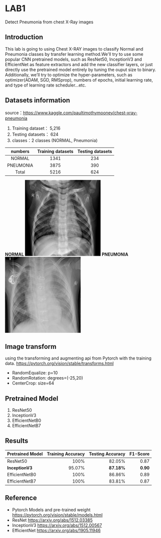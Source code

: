 # LAB1
Detect Pneumonia from chest X-Ray images

## Introduction
This lab is going to using Chest X-RAY images to classify Normal and Pneumonia classes by transfer learning method.We'll try to use some popular CNN pretrained models, such as ResNet50, InceptionV3 and EfficientNet as feature extractors and add the new classifier layers, or just directly use the pretrained model entirely by tuning the ouput size to binary. Additionally, we'll try to optimize the hyper-parameters, such as optimizer(ADAM, SGD, RMSprop), numbers of epochs, initial learning rate, and type of learning rate scheduler...etc.

## Datasets information
source：https://www.kaggle.com/paultimothymooney/chest-xray-pneumonia
1. Training dataset： 5,216
2. Testing datasets：   624
3. classes：2 classes (NORMAL, Pneumonia)

| numbers   | Training datasets | Testing datasets |
| :--------------: | :-----------------: | :----------------: |
| NORMAL           |     1341   |     234  | 
| PNEUMONIA        |     3875   |     390  |
| Total            |     5216   |     624  |

**NORMAL**  <img src="https://github.com/WesWu0929/LAB1/blob/main/IM-0117-0001.jpeg" alt="alt text" width="250" height="250">
**PNEUMONIA**<img src="https://github.com/WesWu0929/LAB1/blob/main/person3_bacteria_11.jpeg" alt="alt text" width="250" height="250">

## Image transform

using the transforming and augmenting api from Pytorch with the training data.
https://pytorch.org/vision/stable/transforms.html

- RandomEqualize: p=10
- RandomRotation: degrees=(-25,20)
- CenterCrop: size=64

## Pretrained Model

1. ResNet50
2. InceptionV3
3. EfficientNetB0
4. EfficientNetB7

## Results

| Pretrained Model   | Training Accuracy | Testing Accuracy | F1-Score  |
| -------------------- | ------------------: | ----------------: | -------------: |
| ResNet50           |                  100% |            82.05% |           0.87 |
| **InceptionV3**    |                95.07% |        **87.18%** |       **0.90** |
| EfficientNetB0     |                  100% |            86.86% |           0.89 |
| EfficientNetB7     |                  100% |            83.81% |           0.87 |


## Reference

- Pytorch Models and pre-trained weight https://pytorch.org/vision/stable/models.html
- ResNet https://arxiv.org/abs/1512.03385
- InceptionV3 https://arxiv.org/abs/1512.00567
- EfficientNet https://arxiv.org/abs/1905.11946
